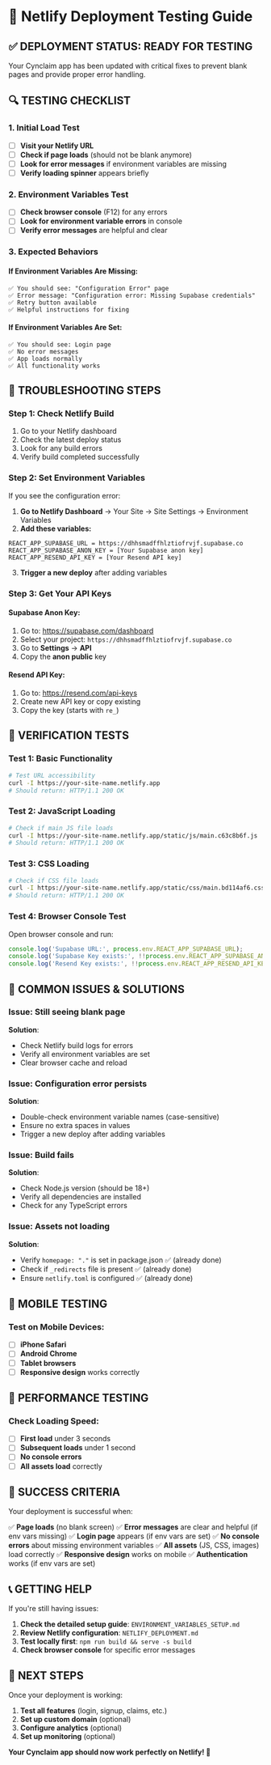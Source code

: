 # 🧪 Netlify Deployment Testing Guide

## ✅ **DEPLOYMENT STATUS: READY FOR TESTING**

Your Cynclaim app has been updated with critical fixes to prevent blank pages and provide proper error handling.

## 🔍 **TESTING CHECKLIST**

### **1. Initial Load Test**
- [ ] **Visit your Netlify URL**
- [ ] **Check if page loads** (should not be blank anymore)
- [ ] **Look for error messages** if environment variables are missing
- [ ] **Verify loading spinner** appears briefly

### **2. Environment Variables Test**
- [ ] **Check browser console** (F12) for any errors
- [ ] **Look for environment variable errors** in console
- [ ] **Verify error messages** are helpful and clear

### **3. Expected Behaviors**

#### **If Environment Variables Are Missing:**
```
✅ You should see: "Configuration Error" page
✅ Error message: "Configuration error: Missing Supabase credentials"
✅ Retry button available
✅ Helpful instructions for fixing
```

#### **If Environment Variables Are Set:**
```
✅ You should see: Login page
✅ No error messages
✅ App loads normally
✅ All functionality works
```

## 🚨 **TROUBLESHOOTING STEPS**

### **Step 1: Check Netlify Build**
1. Go to your Netlify dashboard
2. Check the latest deploy status
3. Look for any build errors
4. Verify build completed successfully

### **Step 2: Set Environment Variables**
If you see the configuration error:

1. **Go to Netlify Dashboard** → Your Site → Site Settings → Environment Variables
2. **Add these variables:**

```
REACT_APP_SUPABASE_URL = https://dhhsmadffhlztiofrvjf.supabase.co
REACT_APP_SUPABASE_ANON_KEY = [Your Supabase anon key]
REACT_APP_RESEND_API_KEY = [Your Resend API key]
```

3. **Trigger a new deploy** after adding variables

### **Step 3: Get Your API Keys**

#### **Supabase Anon Key:**
1. Go to: https://supabase.com/dashboard
2. Select your project: `https://dhhsmadffhlztiofrvjf.supabase.co`
3. Go to **Settings** → **API**
4. Copy the **anon public** key

#### **Resend API Key:**
1. Go to: https://resend.com/api-keys
2. Create new API key or copy existing
3. Copy the key (starts with `re_`)

## 🎯 **VERIFICATION TESTS**

### **Test 1: Basic Functionality**
```bash
# Test URL accessibility
curl -I https://your-site-name.netlify.app
# Should return: HTTP/1.1 200 OK
```

### **Test 2: JavaScript Loading**
```bash
# Check if main JS file loads
curl -I https://your-site-name.netlify.app/static/js/main.c63c8b6f.js
# Should return: HTTP/1.1 200 OK
```

### **Test 3: CSS Loading**
```bash
# Check if CSS file loads
curl -I https://your-site-name.netlify.app/static/css/main.bd114af6.css
# Should return: HTTP/1.1 200 OK
```

### **Test 4: Browser Console Test**
Open browser console and run:
```javascript
console.log('Supabase URL:', process.env.REACT_APP_SUPABASE_URL);
console.log('Supabase Key exists:', !!process.env.REACT_APP_SUPABASE_ANON_KEY);
console.log('Resend Key exists:', !!process.env.REACT_APP_RESEND_API_KEY);
```

## 🔧 **COMMON ISSUES & SOLUTIONS**

### **Issue: Still seeing blank page**
**Solution**: 
- Check Netlify build logs for errors
- Verify all environment variables are set
- Clear browser cache and reload

### **Issue: Configuration error persists**
**Solution**:
- Double-check environment variable names (case-sensitive)
- Ensure no extra spaces in values
- Trigger a new deploy after adding variables

### **Issue: Build fails**
**Solution**:
- Check Node.js version (should be 18+)
- Verify all dependencies are installed
- Check for any TypeScript errors

### **Issue: Assets not loading**
**Solution**:
- Verify `homepage: "."` is set in package.json ✅ (already done)
- Check if `_redirects` file is present ✅ (already done)
- Ensure `netlify.toml` is configured ✅ (already done)

## 📱 **MOBILE TESTING**

### **Test on Mobile Devices:**
- [ ] **iPhone Safari**
- [ ] **Android Chrome**
- [ ] **Tablet browsers**
- [ ] **Responsive design** works correctly

## 🚀 **PERFORMANCE TESTING**

### **Check Loading Speed:**
- [ ] **First load** under 3 seconds
- [ ] **Subsequent loads** under 1 second
- [ ] **No console errors**
- [ ] **All assets load** correctly

## 🎉 **SUCCESS CRITERIA**

Your deployment is successful when:

✅ **Page loads** (no blank screen)
✅ **Error messages** are clear and helpful (if env vars missing)
✅ **Login page** appears (if env vars are set)
✅ **No console errors** about missing environment variables
✅ **All assets** (JS, CSS, images) load correctly
✅ **Responsive design** works on mobile
✅ **Authentication** works (if env vars are set)

## 📞 **GETTING HELP**

If you're still having issues:

1. **Check the detailed setup guide**: `ENVIRONMENT_VARIABLES_SETUP.md`
2. **Review Netlify configuration**: `NETLIFY_DEPLOYMENT.md`
3. **Test locally first**: `npm run build && serve -s build`
4. **Check browser console** for specific error messages

## 🎯 **NEXT STEPS**

Once your deployment is working:

1. **Test all features** (login, signup, claims, etc.)
2. **Set up custom domain** (optional)
3. **Configure analytics** (optional)
4. **Set up monitoring** (optional)

**Your Cynclaim app should now work perfectly on Netlify! 🚀** 